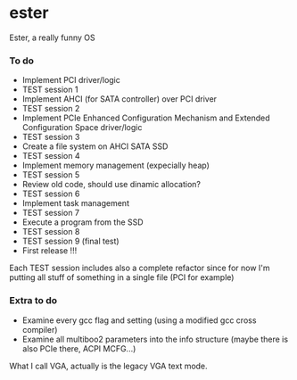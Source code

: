# ester
Ester, a really funny OS

### To do
- Implement PCI driver/logic
- TEST session 1
- Implement AHCI (for SATA controller) over PCI driver
- TEST session 2
- Implement PCIe Enhanced Configuration Mechanism and Extended Configuration Space driver/logic
- TEST session 3
- Create a file system on AHCI SATA SSD
- TEST session 4
- Implement memory management (expecially heap)
- TEST session 5
- Review old code, should use dinamic allocation?
- TEST session 6
- Implement task management
- TEST session 7
- Execute a program from the SSD
- TEST session 8
- TEST session 9 (final test)
- First release !!!

Each TEST session includes also a complete refactor since for now I'm putting all stuff of something in a single file (PCI for example)

### Extra to do
- Examine every gcc flag and setting (using a modified gcc cross compiler)
- Examine all multiboo2 parameters into the info structure (maybe there is also PCIe there, ACPI MCFG...)

What I call VGA, actually is the legacy VGA text mode.